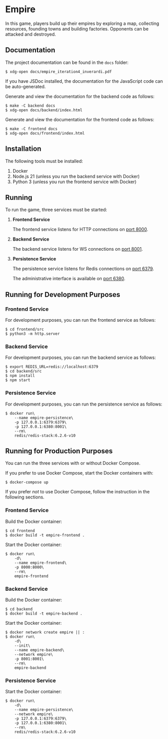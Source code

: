 # Empire

In this game, players build up their empires by exploring a map, collecting resources, founding towns and building factories. Opponents can be attacked and destroyed.

## Documentation

The project documentation can be found in the `docs` folder:

    $ xdg-open docs/empire_iteration4_inverardi.pdf

If you have JSDoc installed, the documentation for the JavaScript code can be auto-generated.

Generate and view the documentation for the backend code as follows:

    $ make -C backend docs
    $ xdg-open docs/backend/index.html

Generate and view the documentation for the frontend code as follows:

    $ make -C frontend docs
    $ xdg-open docs/frontend/index.html

## Installation

The following tools must be installed:

1. Docker
2. Node.js 21 (unless you run the backend service with Docker)
3. Python 3 (unless you run the frontend service with Docker)

## Running

To run the game, three services must be started:

1. **Frontend Service**

   The frontend service listens for HTTP connections on [port 8000](http://localhost:8000/).

2. **Backend Service**

   The backend service listens for WS connections on [port 8001](http://localhost:8001/).

3. **Persistence Service**

   The persistence service listens for Redis connections on [port 6379](redis://localhost:6379/).

   The administrative interface is available on [port 6380](http://localhost:6380).

## Running for Development Purposes

### Frontend Service

For development purposes, you can run the frontend service as follows:

    $ cd frontend/src
    $ python3 -m http.server

### Backend Service

For development purposes, you can run the backend service as follows:

    $ export REDIS_URL=redis://localhost:6379
    $ cd backend/src
    $ npm install
    $ npm start

### Persistence Service

For development purposes, you can run the persistence service as follows:

    $ docker run\
        --name empire-persistence\
        -p 127.0.0.1:6379:6379\
        -p 127.0.0.1:6380:8001\
        --rm\
        redis/redis-stack:6.2.6-v10

## Running for Production Purposes

You can run the three services with or without Docker Compose.

If you prefer to use Docker Compose, start the Docker containers with:

    $ docker-compose up

If you prefer _not_ to use Docker Compose, follow the instruction in the following sections.

### Frontend Service

Build the Docker container:

    $ cd frontend
    $ docker build -t empire-frontend .

Start the Docker container:

    $ docker run\
        -d\
        --name empire-frontend\
        -p 8000:8000\
        --rm\
        empire-frontend

### Backend Service

Build the Docker container:

    $ cd backend
    $ docker build -t empire-backend .

Start the Docker container:

    $ docker network create empire || :
    $ docker run\
        -d\
        --init\
        --name empire-backend\
        --network empire\
        -p 8001:8001\
        --rm\
        empire-backend

### Persistence Service

Start the Docker container:

    $ docker run\
        -d\
        --name empire-persistence\
        --network empire\
        -p 127.0.0.1:6379:6379\
        -p 127.0.0.1:6380:8001\
        --rm\
        redis/redis-stack:6.2.6-v10
